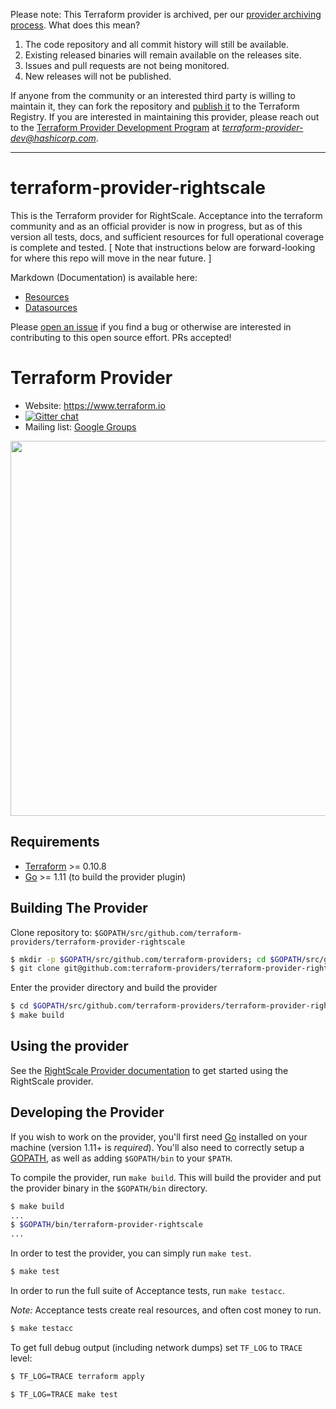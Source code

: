 <!-- archived-provider -->
Please note: This Terraform provider is archived, per our [provider archiving process](https://terraform.io/docs/internals/archiving.html). What does this mean?
1. The code repository and all commit history will still be available.
1. Existing released binaries will remain available on the releases site.
1. Issues and pull requests are not being monitored.
1. New releases will not be published.

If anyone from the community or an interested third party is willing to maintain it, they can fork the repository and [publish it](https://www.terraform.io/docs/registry/providers/publishing.html) to the Terraform Registry. If you are interested in maintaining this provider, please reach out to the [Terraform Provider Development Program](https://www.terraform.io/guides/terraform-provider-development-program.html) at *terraform-provider-dev@hashicorp.com*.

---

<!-- /archived-provider -->

terraform-provider-rightscale
==================

This is the Terraform provider for RightScale.  Acceptance into the terraform community and as an official provider is now in progress, but as of this version all tests, docs, and sufficient resources for full operational coverage is complete and tested. [ Note that instructions below are forward-looking for where this repo will move in the near future. ]

Markdown (Documentation) is available here:
- [Resources](https://github.com/terraform-providers/terraform-provider-rightscale/tree/master/website/docs/r)
- [Datasources](https://github.com/terraform-providers/terraform-provider-rightscale/tree/master/website/docs/d)

Please [open an issue](https://github.com/terraform-providers/terraform-provider-rightscale/issues/new) if you find a bug or otherwise are interested in contributing to this open source effort.  PRs accepted!

Terraform Provider
==================

- Website: https://www.terraform.io
- [![Gitter chat](https://badges.gitter.im/hashicorp-terraform/Lobby.png)](https://gitter.im/hashicorp-terraform/Lobby)
- Mailing list: [Google Groups](http://groups.google.com/group/terraform-tool)

<img src="https://cdn.rawgit.com/hashicorp/terraform-website/master/content/source/assets/images/logo-hashicorp.svg" width="600px">

Requirements
------------

- [Terraform](https://www.terraform.io/downloads.html) >= 0.10.8
- [Go](https://golang.org/doc/install) >= 1.11 (to build the provider plugin)

Building The Provider
---------------------

Clone repository to: `$GOPATH/src/github.com/terraform-providers/terraform-provider-rightscale`

```sh
$ mkdir -p $GOPATH/src/github.com/terraform-providers; cd $GOPATH/src/github.com/terraform-providers
$ git clone git@github.com:terraform-providers/terraform-provider-rightscale
```

Enter the provider directory and build the provider

```sh
$ cd $GOPATH/src/github.com/terraform-providers/terraform-provider-rightscale
$ make build
```

Using the provider
----------------------

See the [RightScale Provider documentation](https://github.com/terraform-providers/terraform-provider-rightscale/blob/master/website/docs/index.html.markdown) to get started using the RightScale provider.

Developing the Provider
---------------------------

If you wish to work on the provider, you'll first need [Go](http://www.golang.org) installed on your machine (version 1.11+ is *required*). You'll also need to correctly setup a [GOPATH](http://golang.org/doc/code.html#GOPATH), as well as adding `$GOPATH/bin` to your `$PATH`.

To compile the provider, run `make build`. This will build the provider and put the provider binary in the `$GOPATH/bin` directory.

```sh
$ make build
...
$ $GOPATH/bin/terraform-provider-rightscale
...
```

In order to test the provider, you can simply run `make test`.

```sh
$ make test
```

In order to run the full suite of Acceptance tests, run `make testacc`.

*Note:* Acceptance tests create real resources, and often cost money to run.

```sh
$ make testacc
```

To get full debug output (including network dumps) set `TF_LOG` to `TRACE` level:
```sh
$ TF_LOG=TRACE terraform apply
```
```sh
$ TF_LOG=TRACE make test
```

